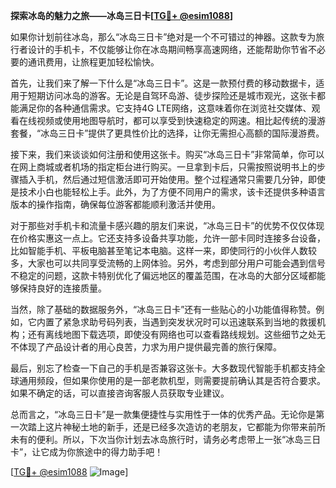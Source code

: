 **探索冰岛的魅力之旅——冰岛三日卡[[TG💪+ @esim1088](https://t.me/s/esim1088)]**

如果你计划前往冰岛，那么“冰岛三日卡”绝对是一个不可错过的神器。这款专为旅行者设计的手机卡，不仅能够让你在冰岛期间畅享高速网络，还能帮助你节省不必要的通讯费用，让旅程更加轻松愉快。

首先，让我们来了解一下什么是“冰岛三日卡”。这是一款预付费的移动数据卡，适用于短期访问冰岛的游客。无论是自驾环岛游、徒步探险还是城市观光，这张卡都能满足你的各种通信需求。它支持4G LTE网络，这意味着你在浏览社交媒体、观看在线视频或使用地图导航时，都可以享受到快速稳定的网速。相比起传统的漫游套餐，“冰岛三日卡”提供了更具性价比的选择，让你无需担心高额的国际漫游费。

接下来，我们来谈谈如何注册和使用这张卡。购买“冰岛三日卡”非常简单，你可以在网上商城或者机场的指定柜台进行购买。一旦拿到卡后，只需按照说明书上的步骤插入手机，然后通过短信激活即可开始使用。整个过程通常只需要几分钟，即使是技术小白也能轻松上手。此外，为了方便不同用户的需求，该卡还提供多种语言版本的操作指南，确保每位游客都能顺利激活并使用。

对于那些对手机卡和流量卡感兴趣的朋友们来说，“冰岛三日卡”的优势不仅仅体现在价格实惠这一点上。它还支持多设备共享功能，允许一部卡同时连接多台设备，比如智能手机、平板电脑甚至笔记本电脑。这样一来，即使同行的小伙伴人数较多，大家也可以共同享受流畅的上网体验。另外，考虑到部分用户可能会遇到信号不稳定的问题，这款卡特别优化了偏远地区的覆盖范围，在冰岛的大部分区域都能够保持良好的连接质量。

当然，除了基础的数据服务外，“冰岛三日卡”还有一些贴心的小功能值得称赞。例如，它内置了紧急求助号码列表，当遇到突发状况时可以迅速联系到当地的救援机构；还有离线地图下载选项，即使没有网络也可以查看路线规划。这些细节之处无不体现了产品设计者的用心良苦，力求为用户提供最完善的旅行保障。

最后，别忘了检查一下自己的手机是否兼容这张卡。大多数现代智能手机都支持全球通用频段，但如果你使用的是一部老款机型，则需要提前确认其是否符合要求。如果不确定的话，可以直接咨询客服人员获取专业建议。

总而言之，“冰岛三日卡”是一款集便捷性与实用性于一体的优秀产品。无论你是第一次踏上这片神秘土地的新手，还是已经多次造访的老朋友，它都能为你带来前所未有的便利。所以，下次当你计划去冰岛旅行时，请务必考虑带上一张“冰岛三日卡”，让它成为你旅途中的得力助手吧！

[[TG💪+ @esim1088](https://t.me/s/esim1088) ![Image](https://i.postimg.cc/4NQfJmqS/Snipaste-2025-05-13-00-14-12.png)]